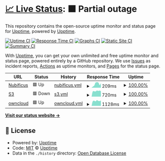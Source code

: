 # [📈 Live Status](https://uptime.nbfc.io): <!--live status--> **🟧 Partial outage**

This repository contains the open-source uptime monitor and status page for [Upptime](https://upptime.js.org), powered by [Upptime](https://github.com/upptime/upptime).

[![Uptime CI](https://github.com/nubificus/uptime/workflows/Uptime%20CI/badge.svg)](https://github.com/nubificus/uptime/actions?query=workflow%3A%22Uptime+CI%22)
[![Response Time CI](https://github.com/nubificus/uptime/workflows/Response%20Time%20CI/badge.svg)](https://github.com/nubificus/uptime/actions?query=workflow%3A%22Response+Time+CI%22)
[![Graphs CI](https://github.com/nubificus/uptime/workflows/Graphs%20CI/badge.svg)](https://github.com/nubificus/uptime/actions?query=workflow%3A%22Graphs+CI%22)
[![Static Site CI](https://github.com/nubificus/uptime/workflows/Static%20Site%20CI/badge.svg)](https://github.com/nubificus/uptime/actions?query=workflow%3A%22Static+Site+CI%22)
[![Summary CI](https://github.com/nubificus/uptime/workflows/Summary%20CI/badge.svg)](https://github.com/nubificus/uptime/actions?query=workflow%3A%22Summary+CI%22)

With [Upptime](https://upptime.js.org), you can get your own unlimited and free uptime monitor and status page, powered entirely by a GitHub repository. We use [Issues](https://github.com/upptime/upptime/issues) as incident reports, [Actions](https://github.com/nubificus/uptime/actions) as uptime monitors, and [Pages](https://uptime.nbfc.io) for the status page.

<!--start: status pages-->
<!-- This summary is generated by Upptime (https://github.com/upptime/upptime) -->
<!-- Do not edit this manually, your changes will be overwritten -->
<!-- prettier-ignore -->
| URL | Status | History | Response Time | Uptime |
| --- | ------ | ------- | ------------- | ------ |
| <img alt="" src="https://icons.duckduckgo.com/ip3/nubificus.co.uk.ico" height="13"> [Nubificus](https://nubificus.co.uk) | 🟩 Up | [nubificus.yml](https://github.com/nubificus/uptime/commits/HEAD/history/nubificus.yml) | <details><summary><img alt="Response time graph" src="./graphs/nubificus/response-time-week.png" height="20"> 209ms</summary><br><a href="https://uptime.nbfc.io/history/nubificus"><img alt="Response time 178" src="https://img.shields.io/endpoint?url=https%3A%2F%2Fraw.githubusercontent.com%2Fnubificus%2Fuptime%2FHEAD%2Fapi%2Fnubificus%2Fresponse-time.json"></a><br><a href="https://uptime.nbfc.io/history/nubificus"><img alt="24-hour response time 245" src="https://img.shields.io/endpoint?url=https%3A%2F%2Fraw.githubusercontent.com%2Fnubificus%2Fuptime%2FHEAD%2Fapi%2Fnubificus%2Fresponse-time-day.json"></a><br><a href="https://uptime.nbfc.io/history/nubificus"><img alt="7-day response time 209" src="https://img.shields.io/endpoint?url=https%3A%2F%2Fraw.githubusercontent.com%2Fnubificus%2Fuptime%2FHEAD%2Fapi%2Fnubificus%2Fresponse-time-week.json"></a><br><a href="https://uptime.nbfc.io/history/nubificus"><img alt="30-day response time 172" src="https://img.shields.io/endpoint?url=https%3A%2F%2Fraw.githubusercontent.com%2Fnubificus%2Fuptime%2FHEAD%2Fapi%2Fnubificus%2Fresponse-time-month.json"></a><br><a href="https://uptime.nbfc.io/history/nubificus"><img alt="1-year response time 182" src="https://img.shields.io/endpoint?url=https%3A%2F%2Fraw.githubusercontent.com%2Fnubificus%2Fuptime%2FHEAD%2Fapi%2Fnubificus%2Fresponse-time-year.json"></a></details> | <details><summary><a href="https://uptime.nbfc.io/history/nubificus">100.00%</a></summary><a href="https://uptime.nbfc.io/history/nubificus"><img alt="All-time uptime 99.99%" src="https://img.shields.io/endpoint?url=https%3A%2F%2Fraw.githubusercontent.com%2Fnubificus%2Fuptime%2FHEAD%2Fapi%2Fnubificus%2Fuptime.json"></a><br><a href="https://uptime.nbfc.io/history/nubificus"><img alt="24-hour uptime 100.00%" src="https://img.shields.io/endpoint?url=https%3A%2F%2Fraw.githubusercontent.com%2Fnubificus%2Fuptime%2FHEAD%2Fapi%2Fnubificus%2Fuptime-day.json"></a><br><a href="https://uptime.nbfc.io/history/nubificus"><img alt="7-day uptime 100.00%" src="https://img.shields.io/endpoint?url=https%3A%2F%2Fraw.githubusercontent.com%2Fnubificus%2Fuptime%2FHEAD%2Fapi%2Fnubificus%2Fuptime-week.json"></a><br><a href="https://uptime.nbfc.io/history/nubificus"><img alt="30-day uptime 100.00%" src="https://img.shields.io/endpoint?url=https%3A%2F%2Fraw.githubusercontent.com%2Fnubificus%2Fuptime%2FHEAD%2Fapi%2Fnubificus%2Fuptime-month.json"></a><br><a href="https://uptime.nbfc.io/history/nubificus"><img alt="1-year uptime 100.00%" src="https://img.shields.io/endpoint?url=https%3A%2F%2Fraw.githubusercontent.com%2Fnubificus%2Fuptime%2FHEAD%2Fapi%2Fnubificus%2Fuptime-year.json"></a></details>
| <img alt="" src="https://icons.duckduckgo.com/ip3/s3.nbfc.io.ico" height="13"> [S3](https://s3.nbfc.io) | 🟥 Down | [s3.yml](https://github.com/nubificus/uptime/commits/HEAD/history/s3.yml) | <details><summary><img alt="Response time graph" src="./graphs/s3/response-time-week.png" height="20"> 720ms</summary><br><a href="https://uptime.nbfc.io/history/s3"><img alt="Response time 650" src="https://img.shields.io/endpoint?url=https%3A%2F%2Fraw.githubusercontent.com%2Fnubificus%2Fuptime%2FHEAD%2Fapi%2Fs3%2Fresponse-time.json"></a><br><a href="https://uptime.nbfc.io/history/s3"><img alt="24-hour response time 705" src="https://img.shields.io/endpoint?url=https%3A%2F%2Fraw.githubusercontent.com%2Fnubificus%2Fuptime%2FHEAD%2Fapi%2Fs3%2Fresponse-time-day.json"></a><br><a href="https://uptime.nbfc.io/history/s3"><img alt="7-day response time 720" src="https://img.shields.io/endpoint?url=https%3A%2F%2Fraw.githubusercontent.com%2Fnubificus%2Fuptime%2FHEAD%2Fapi%2Fs3%2Fresponse-time-week.json"></a><br><a href="https://uptime.nbfc.io/history/s3"><img alt="30-day response time 669" src="https://img.shields.io/endpoint?url=https%3A%2F%2Fraw.githubusercontent.com%2Fnubificus%2Fuptime%2FHEAD%2Fapi%2Fs3%2Fresponse-time-month.json"></a><br><a href="https://uptime.nbfc.io/history/s3"><img alt="1-year response time 656" src="https://img.shields.io/endpoint?url=https%3A%2F%2Fraw.githubusercontent.com%2Fnubificus%2Fuptime%2FHEAD%2Fapi%2Fs3%2Fresponse-time-year.json"></a></details> | <details><summary><a href="https://uptime.nbfc.io/history/s3">100.00%</a></summary><a href="https://uptime.nbfc.io/history/s3"><img alt="All-time uptime 74.44%" src="https://img.shields.io/endpoint?url=https%3A%2F%2Fraw.githubusercontent.com%2Fnubificus%2Fuptime%2FHEAD%2Fapi%2Fs3%2Fuptime.json"></a><br><a href="https://uptime.nbfc.io/history/s3"><img alt="24-hour uptime 99.98%" src="https://img.shields.io/endpoint?url=https%3A%2F%2Fraw.githubusercontent.com%2Fnubificus%2Fuptime%2FHEAD%2Fapi%2Fs3%2Fuptime-day.json"></a><br><a href="https://uptime.nbfc.io/history/s3"><img alt="7-day uptime 100.00%" src="https://img.shields.io/endpoint?url=https%3A%2F%2Fraw.githubusercontent.com%2Fnubificus%2Fuptime%2FHEAD%2Fapi%2Fs3%2Fuptime-week.json"></a><br><a href="https://uptime.nbfc.io/history/s3"><img alt="30-day uptime 100.00%" src="https://img.shields.io/endpoint?url=https%3A%2F%2Fraw.githubusercontent.com%2Fnubificus%2Fuptime%2FHEAD%2Fapi%2Fs3%2Fuptime-month.json"></a><br><a href="https://uptime.nbfc.io/history/s3"><img alt="1-year uptime 99.65%" src="https://img.shields.io/endpoint?url=https%3A%2F%2Fraw.githubusercontent.com%2Fnubificus%2Fuptime%2FHEAD%2Fapi%2Fs3%2Fuptime-year.json"></a></details>
| <img alt="" src="https://icons.duckduckgo.com/ip3/owncloud.nbfc.io.ico" height="13"> [owncloud](https://owncloud.nbfc.io) | 🟩 Up | [owncloud.yml](https://github.com/nubificus/uptime/commits/HEAD/history/owncloud.yml) | <details><summary><img alt="Response time graph" src="./graphs/owncloud/response-time-week.png" height="20"> 1128ms</summary><br><a href="https://uptime.nbfc.io/history/owncloud"><img alt="Response time 1070" src="https://img.shields.io/endpoint?url=https%3A%2F%2Fraw.githubusercontent.com%2Fnubificus%2Fuptime%2FHEAD%2Fapi%2Fowncloud%2Fresponse-time.json"></a><br><a href="https://uptime.nbfc.io/history/owncloud"><img alt="24-hour response time 1184" src="https://img.shields.io/endpoint?url=https%3A%2F%2Fraw.githubusercontent.com%2Fnubificus%2Fuptime%2FHEAD%2Fapi%2Fowncloud%2Fresponse-time-day.json"></a><br><a href="https://uptime.nbfc.io/history/owncloud"><img alt="7-day response time 1128" src="https://img.shields.io/endpoint?url=https%3A%2F%2Fraw.githubusercontent.com%2Fnubificus%2Fuptime%2FHEAD%2Fapi%2Fowncloud%2Fresponse-time-week.json"></a><br><a href="https://uptime.nbfc.io/history/owncloud"><img alt="30-day response time 1076" src="https://img.shields.io/endpoint?url=https%3A%2F%2Fraw.githubusercontent.com%2Fnubificus%2Fuptime%2FHEAD%2Fapi%2Fowncloud%2Fresponse-time-month.json"></a><br><a href="https://uptime.nbfc.io/history/owncloud"><img alt="1-year response time 1069" src="https://img.shields.io/endpoint?url=https%3A%2F%2Fraw.githubusercontent.com%2Fnubificus%2Fuptime%2FHEAD%2Fapi%2Fowncloud%2Fresponse-time-year.json"></a></details> | <details><summary><a href="https://uptime.nbfc.io/history/owncloud">100.00%</a></summary><a href="https://uptime.nbfc.io/history/owncloud"><img alt="All-time uptime 72.26%" src="https://img.shields.io/endpoint?url=https%3A%2F%2Fraw.githubusercontent.com%2Fnubificus%2Fuptime%2FHEAD%2Fapi%2Fowncloud%2Fuptime.json"></a><br><a href="https://uptime.nbfc.io/history/owncloud"><img alt="24-hour uptime 100.00%" src="https://img.shields.io/endpoint?url=https%3A%2F%2Fraw.githubusercontent.com%2Fnubificus%2Fuptime%2FHEAD%2Fapi%2Fowncloud%2Fuptime-day.json"></a><br><a href="https://uptime.nbfc.io/history/owncloud"><img alt="7-day uptime 100.00%" src="https://img.shields.io/endpoint?url=https%3A%2F%2Fraw.githubusercontent.com%2Fnubificus%2Fuptime%2FHEAD%2Fapi%2Fowncloud%2Fuptime-week.json"></a><br><a href="https://uptime.nbfc.io/history/owncloud"><img alt="30-day uptime 100.00%" src="https://img.shields.io/endpoint?url=https%3A%2F%2Fraw.githubusercontent.com%2Fnubificus%2Fuptime%2FHEAD%2Fapi%2Fowncloud%2Fuptime-month.json"></a><br><a href="https://uptime.nbfc.io/history/owncloud"><img alt="1-year uptime 99.65%" src="https://img.shields.io/endpoint?url=https%3A%2F%2Fraw.githubusercontent.com%2Fnubificus%2Fuptime%2FHEAD%2Fapi%2Fowncloud%2Fuptime-year.json"></a></details>

<!--end: status pages-->

[**Visit our status website →**](https://uptime.nbfc.io)

## 📄 License

- Powered by: [Upptime](https://github.com/upptime/upptime)
- Code: [MIT](./LICENSE) © [Upptime](https://upptime.js.org)
- Data in the `./history` directory: [Open Database License](https://opendatacommons.org/licenses/odbl/1-0/)
